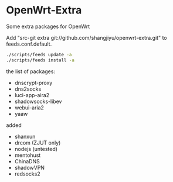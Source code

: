 OpenWrt-Extra
=============

Some extra packages for OpenWrt

Add "src-git extra git://github.com/shangjiyu/openwrt-extra.git" to feeds.conf.default.

```bash
./scripts/feeds update -a
./scripts/feeds install -a
```

the list of packages:
* dnscrypt-proxy
* dns2socks
* luci-app-aira2
* shadowsocks-libev
* webui-aria2
* yaaw

added
* shanxun
* drcom (ZJUT only)
* nodejs (untested)
* mentohust
* ChinaDNS
* shadowVPN
* redsocks2
